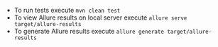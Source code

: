 * To run tests execute `mvn clean test`
* To view Allure results on local server execute `allure serve target/allure-results`
* To generate Allure results execute `allure generate target/allure-results`